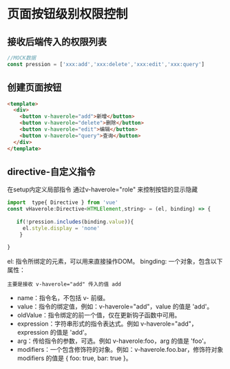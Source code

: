 # 页面按钮级别权限控制

## 接收后端传入的权限列表

```js
//MOCK数据
const pression = ['xxx:add','xxx:delete','xxx:edit','xxx:query']
```

## 创建页面按钮

```html
<template>
  <div>
    <button v-haverole="add">新增</button>
    <button v-haverole="delete">删除</button>
    <button v-haverole="edit">编辑</button>
    <button v-haverole="query">查询</button>
  </div>
</template>
```

## directive-自定义指令

在setup内定义局部指令 通过v-haverole="role" 来控制按钮的显示隐藏  

```js
import  type{ Directive } from 'vue'
const vHaverole:Directive<HTMLElement,string> = (el, binding) => {
     
   if(!pression.includes(binding.value)){
     el.style.display = 'none'
    }

}
```

el: 指令所绑定的元素，可以用来直接操作DOM。
bingding: 一个对象，包含以下属性：

`主要是接收 v-haverole="add" 传入的值 add`

* name：指令名，不包括 v- 前缀。
* value：指令的绑定值，例如：v-haverole="add"，value 的值是 'add'。
* oldValue：指令绑定的前一个值，仅在更新钩子函数中可用。
* expression：字符串形式的指令表达式。例如 v-haverole="add"，expression 的值是 'add'。
* arg：传给指令的参数，可选。例如 v-haverole:foo，arg 的值是 'foo'。
* modifiers：一个包含修饰符的对象。例如：v-haverole.foo.bar，修饰符对象 modifiers 的值是 { foo: true, bar: true }。
